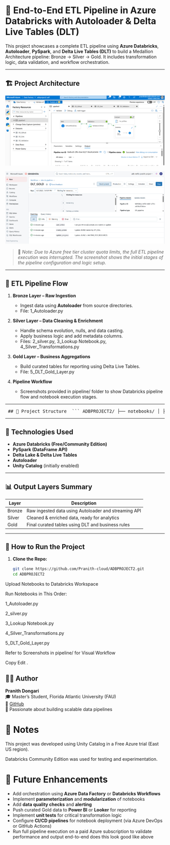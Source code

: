 # 🚀 End-to-End ETL Pipeline in Azure Databricks with Autoloader & Delta Live Tables (DLT)

This project showcases a complete ETL pipeline using **Azure Databricks**, **Autoloader**, **PySpark**, and **Delta Live Tables (DLT)** to build a Medallion Architecture pipeline: Bronze → Silver → Gold. It includes transformation logic, data validation, and workflow orchestration.

---

## 🏗️ Project Architecture

![Pipeline Screenshot](pipeline/Screenshot%202025-06-06%20190221.png)


![Pipeline Screenshot](pipeline/Screenshot%202025-06-07%20194737.png)

> 📝 *Note: Due to Azure free tier cluster quota limits, the full ETL pipeline execution was interrupted. The screenshot shows the initial stages of the pipeline configuration and logic setup.*


---

## 🔁 ETL Pipeline Flow

1. **Bronze Layer – Raw Ingestion**
   - Ingest data using **Autoloader** from source directories.
   - File: 1_Autoloader.py

2. **Silver Layer – Data Cleaning & Enrichment**
   - Handle schema evolution, nulls, and data casting.
   - Apply business logic and add metadata columns.
   - Files: 2_silver.py, 3_Lookup Notebook.py, 4_Silver_Transformations.py

3. **Gold Layer – Business Aggregations**
   - Build curated tables for reporting using Delta Live Tables.
   - File: 5_DLT_Gold_Layer.py

4. **Pipeline Workflow**
   - Screenshots provided in pipeline/ folder to show Databricks pipeline flow and notebook execution stages.

---

<pre> ## 📁 Project Structure  ``` ADBPROJECT2/ ├── notebooks/ │ ├── 1_Autoloader.py │ ├── 2_silver.py │ ├── 3_Lookup Notebook.py │ ├── 4_Silver_Transformations.py │ └── 5_DLT_Gold_Layer.py ├── pipeline/ │ ├── Screenshot 2025-06-06 190221.png │ ├── Screenshot 2025-06-07 152213.png │ └── Screenshot 2025-06-07 194737.png └── README.md ``` </pre>


---

## 🧱 Technologies Used

- **Azure Databricks (Free/Community Edition)**
- **PySpark (DataFrame API)**
- **Delta Lake & Delta Live Tables**
- **Autoloader**
- **Unity Catalog** (initially enabled)

---

## 📊 Output Layers Summary

| Layer   | Description                                           |
|---------|-------------------------------------------------------|
| Bronze  | Raw ingested data using Autoloader and streaming API |
| Silver  | Cleaned & enriched data, ready for analytics          |
| Gold    | Final curated tables using DLT and business rules     |

---

## 🚀 How to Run the Project

1. **Clone the Repo:**
   ```bash
   git clone https://github.com/Pranith-cloud/ADBPROJECT2.git
   cd ADBPROJECT2

Upload Notebooks to Databricks Workspace

Run Notebooks in This Order:

1_Autoloader.py

2_silver.py

3_Lookup Notebook.py

4_Silver_Transformations.py

5_DLT_Gold_Layer.py

Refer to Screenshots in pipeline/ for Visual Workflow

Copy
Edit
.

## 🧑‍💻 Author

**Pranith Dongari**  
🎓 Master’s Student, Florida Atlantic University (FAU)  
🔗 [GitHub](https://github.com/Pranith-cloud)  
💼 Passionate about building scalable data pipelines  


# 📌 Notes

This project was developed using Unity Catalog in a Free Azure trial (East US region).

Databricks Community Edition was used for testing and experimentation.

 # 🧠 Future Enhancements

- Add orchestration using **Azure Data Factory** or **Databricks Workflows**
- Implement **parameterization** and **modularization** of notebooks
- Add **data quality checks** and **alerting**
- Push curated Gold data to **Power BI** or **Looker** for reporting
- Implement **unit tests** for critical transformation logic
- Configure **CI/CD pipelines** for notebook deployment (via Azure DevOps or GitHub Actions)
- Run full pipeline execution on a paid Azure subscription to validate performance and output end-to-end
does this look good like above
